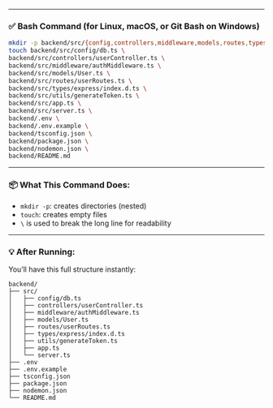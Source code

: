 
---

### ✅ Bash Command (for Linux, macOS, or Git Bash on Windows)

```bash
mkdir -p backend/src/{config,controllers,middleware,models,routes,types/express,utils} && \
touch backend/src/config/db.ts \
backend/src/controllers/userController.ts \
backend/src/middleware/authMiddleware.ts \
backend/src/models/User.ts \
backend/src/routes/userRoutes.ts \
backend/src/types/express/index.d.ts \
backend/src/utils/generateToken.ts \
backend/src/app.ts \
backend/src/server.ts \
backend/.env \
backend/.env.example \
backend/tsconfig.json \
backend/package.json \
backend/nodemon.json \
backend/README.md
```

---

### 📦 What This Command Does:

* `mkdir -p`: creates directories (nested)
* `touch`: creates empty files
* `\` is used to break the long line for readability

---

### 💡 After Running:

You’ll have this full structure instantly:

```
backend/
├── src/
│   ├── config/db.ts
│   ├── controllers/userController.ts
│   ├── middleware/authMiddleware.ts
│   ├── models/User.ts
│   ├── routes/userRoutes.ts
│   ├── types/express/index.d.ts
│   ├── utils/generateToken.ts
│   ├── app.ts
│   └── server.ts
├── .env
├── .env.example
├── tsconfig.json
├── package.json
├── nodemon.json
└── README.md
```




